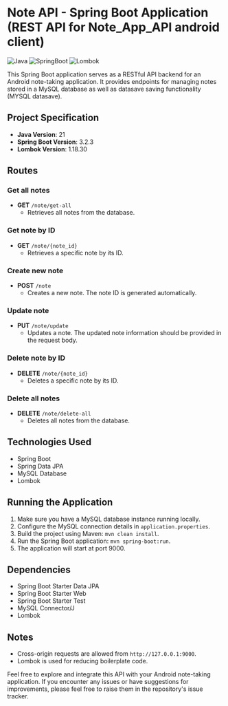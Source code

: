 
# Note API - Spring Boot Application (REST API for Note_App_API android client)
![Java](https://img.shields.io/badge/java-21-orange)
![SpringBoot](https://img.shields.io/badge/SpringBoot-3.2.3-blue)
![Lombok](https://img.shields.io/badge/Lombok-1.18.30-red)

This Spring Boot application serves as a RESTful API backend for an Android note-taking application. It provides endpoints for managing notes stored in a MySQL database as well as datasave saving functionality (MYSQL datasave).

## Project Specification

- **Java Version**: 21
- **Spring Boot Version**: 3.2.3
- **Lombok Version**: 1.18.30

## Routes

### Get all notes
- **GET** `/note/get-all`
  - Retrieves all notes from the database.

### Get note by ID
- **GET** `/note/{note_id}`
  - Retrieves a specific note by its ID.

### Create new note
- **POST** `/note`
  - Creates a new note. The note ID is generated automatically.

### Update note
- **PUT** `/note/update`
  - Updates a note. The updated note information should be provided in the request body.

### Delete note by ID
- **DELETE** `/note/{note_id}`
  - Deletes a specific note by its ID.

### Delete all notes
- **DELETE** `/note/delete-all`
  - Deletes all notes from the database.

## Technologies Used
- Spring Boot
- Spring Data JPA
- MySQL Database
- Lombok

## Running the Application
1. Make sure you have a MySQL database instance running locally.
2. Configure the MySQL connection details in `application.properties`.
3. Build the project using Maven: `mvn clean install`.
4. Run the Spring Boot application: `mvn spring-boot:run`.
5. The application will start at port 9000.

## Dependencies
- Spring Boot Starter Data JPA
- Spring Boot Starter Web
- Spring Boot Starter Test
- MySQL Connector/J
- Lombok

## Notes
- Cross-origin requests are allowed from `http://127.0.0.1:9000`.
- Lombok is used for reducing boilerplate code.

Feel free to explore and integrate this API with your Android note-taking application. If you encounter any issues or have suggestions for improvements, please feel free to raise them in the repository's issue tracker.
